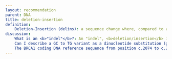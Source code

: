 ```yaml
---
layout: recommendation
parent: DNA
title: deletion-insertion
definition: 
    Deletion-Insertion (delins): a sequence change where, compared to a reference sequence, one or more nucleotides are replaced by one or more other nucleotides <b>and which is not</b> a substitution, inversion or conversion.
discussion:
    What is an <b>"indel"</b>?: An "indel", <b>deletion/insertion</b> in HGVS nomenclature, is a variant which is a combination of a deletion and an insertion. Based on existing nomeclature, the variant can be described as a deletion and insertion occuring at the same position, using the format g.112_117delinsTG.
    Can I describe a GC to TG variant as a dinucleotide substitution (g.4GC>TG)?: No this is not allowed. By definition a substitution changes <b>one</b> nucleotide into <b>one</b> other nucleotide (<a href='http://www.HGVS.org/varnomen/recommendations/DNA/variant/substitution/'><i>see Substitution</i></a>). The change TGT<font color="red">GC</font>CA to TGT<font color="red">TG</font>CA should be described as g.4_5delinsTG, i.e. a deletion/insertion (indel).
    The BRCA1 coding DNA reference sequence from position c.2074 to c.2080 is ..CATGACA.. A variant frequently found in the population is ..CAT<font color="red">A</font>ACA.. (c.2077G>A). In a patient I found the sequence ..CAT<font color="red">A TA</font>ACA.. Can I describe this variant as c.[2077G>A;2077_2078insTA]?: The shortest description of this variant is c.2077delinsATA. However, since the variant is likely a combination of two other variants it is acceptable to describe it as c.[2077G>A;2077_2078insTA].
---
```

